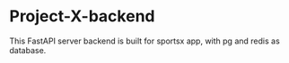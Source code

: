 # Project-X-backend
This FastAPI server backend is built for sportsx app, with pg and redis as database.
